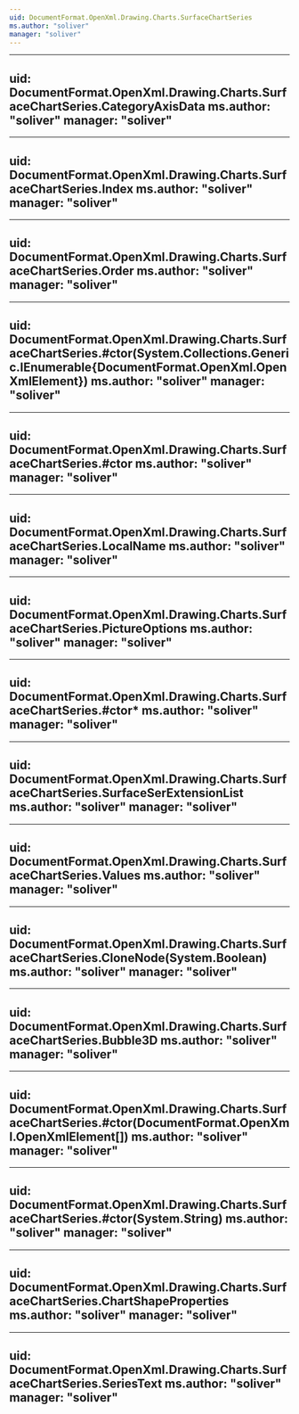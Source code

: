 ```yaml
---
uid: DocumentFormat.OpenXml.Drawing.Charts.SurfaceChartSeries
ms.author: "soliver"
manager: "soliver"
---
```


---
uid: DocumentFormat.OpenXml.Drawing.Charts.SurfaceChartSeries.CategoryAxisData
ms.author: "soliver"
manager: "soliver"
---

---
uid: DocumentFormat.OpenXml.Drawing.Charts.SurfaceChartSeries.Index
ms.author: "soliver"
manager: "soliver"
---

---
uid: DocumentFormat.OpenXml.Drawing.Charts.SurfaceChartSeries.Order
ms.author: "soliver"
manager: "soliver"
---

---
uid: DocumentFormat.OpenXml.Drawing.Charts.SurfaceChartSeries.#ctor(System.Collections.Generic.IEnumerable{DocumentFormat.OpenXml.OpenXmlElement})
ms.author: "soliver"
manager: "soliver"
---

---
uid: DocumentFormat.OpenXml.Drawing.Charts.SurfaceChartSeries.#ctor
ms.author: "soliver"
manager: "soliver"
---

---
uid: DocumentFormat.OpenXml.Drawing.Charts.SurfaceChartSeries.LocalName
ms.author: "soliver"
manager: "soliver"
---

---
uid: DocumentFormat.OpenXml.Drawing.Charts.SurfaceChartSeries.PictureOptions
ms.author: "soliver"
manager: "soliver"
---

---
uid: DocumentFormat.OpenXml.Drawing.Charts.SurfaceChartSeries.#ctor*
ms.author: "soliver"
manager: "soliver"
---

---
uid: DocumentFormat.OpenXml.Drawing.Charts.SurfaceChartSeries.SurfaceSerExtensionList
ms.author: "soliver"
manager: "soliver"
---

---
uid: DocumentFormat.OpenXml.Drawing.Charts.SurfaceChartSeries.Values
ms.author: "soliver"
manager: "soliver"
---

---
uid: DocumentFormat.OpenXml.Drawing.Charts.SurfaceChartSeries.CloneNode(System.Boolean)
ms.author: "soliver"
manager: "soliver"
---

---
uid: DocumentFormat.OpenXml.Drawing.Charts.SurfaceChartSeries.Bubble3D
ms.author: "soliver"
manager: "soliver"
---

---
uid: DocumentFormat.OpenXml.Drawing.Charts.SurfaceChartSeries.#ctor(DocumentFormat.OpenXml.OpenXmlElement[])
ms.author: "soliver"
manager: "soliver"
---

---
uid: DocumentFormat.OpenXml.Drawing.Charts.SurfaceChartSeries.#ctor(System.String)
ms.author: "soliver"
manager: "soliver"
---

---
uid: DocumentFormat.OpenXml.Drawing.Charts.SurfaceChartSeries.ChartShapeProperties
ms.author: "soliver"
manager: "soliver"
---

---
uid: DocumentFormat.OpenXml.Drawing.Charts.SurfaceChartSeries.SeriesText
ms.author: "soliver"
manager: "soliver"
---
